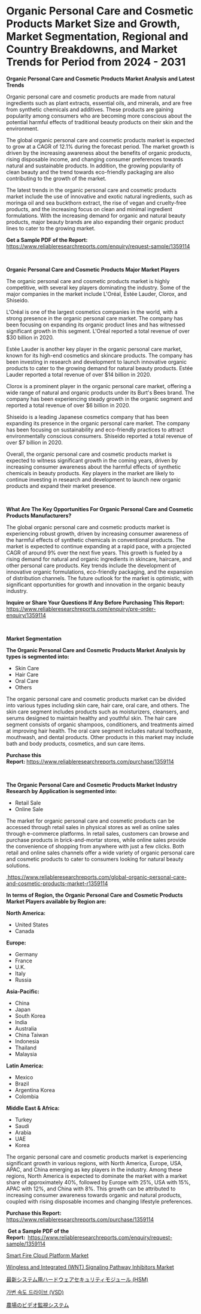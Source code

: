 <p><h1>Organic Personal Care and Cosmetic Products Market Size and Growth, Market Segmentation, Regional and Country Breakdowns, and Market Trends for Period from 2024 -  2031</h1></p><p><strong>Organic Personal Care and Cosmetic Products Market Analysis and Latest Trends</strong></p>
<p><p>Organic personal care and cosmetic products are made from natural ingredients such as plant extracts, essential oils, and minerals, and are free from synthetic chemicals and additives. These products are gaining popularity among consumers who are becoming more conscious about the potential harmful effects of traditional beauty products on their skin and the environment.</p><p>The global organic personal care and cosmetic products market is expected to grow at a CAGR of 12.1% during the forecast period. The market growth is driven by the increasing awareness about the benefits of organic products, rising disposable income, and changing consumer preferences towards natural and sustainable products. In addition, the growing popularity of clean beauty and the trend towards eco-friendly packaging are also contributing to the growth of the market.</p><p>The latest trends in the organic personal care and cosmetic products market include the use of innovative and exotic natural ingredients, such as moringa oil and sea buckthorn extract, the rise of vegan and cruelty-free products, and the increasing focus on clean and minimal ingredient formulations. With the increasing demand for organic and natural beauty products, major beauty brands are also expanding their organic product lines to cater to the growing market.</p></p>
<p><strong>Get a Sample PDF of the Report:&nbsp;</strong> <a href="https://www.reliableresearchreports.com/enquiry/request-sample/1359114">https://www.reliableresearchreports.com/enquiry/request-sample/1359114</a></p>
<p>&nbsp;</p>
<p><strong>Organic Personal Care and Cosmetic Products Major Market Players</strong></p>
<p><p>The organic personal care and cosmetic products market is highly competitive, with several key players dominating the industry. Some of the major companies in the market include L'Oréal, Estée Lauder, Clorox, and Shiseido. </p><p>L'Oréal is one of the largest cosmetics companies in the world, with a strong presence in the organic personal care market. The company has been focusing on expanding its organic product lines and has witnessed significant growth in this segment. L'Oréal reported a total revenue of over $30 billion in 2020.</p><p>Estée Lauder is another key player in the organic personal care market, known for its high-end cosmetics and skincare products. The company has been investing in research and development to launch innovative organic products to cater to the growing demand for natural beauty products. Estée Lauder reported a total revenue of over $14 billion in 2020.</p><p>Clorox is a prominent player in the organic personal care market, offering a wide range of natural and organic products under its Burt's Bees brand. The company has been experiencing steady growth in the organic segment and reported a total revenue of over $6 billion in 2020.</p><p>Shiseido is a leading Japanese cosmetics company that has been expanding its presence in the organic personal care market. The company has been focusing on sustainability and eco-friendly practices to attract environmentally conscious consumers. Shiseido reported a total revenue of over $7 billion in 2020.</p><p>Overall, the organic personal care and cosmetic products market is expected to witness significant growth in the coming years, driven by increasing consumer awareness about the harmful effects of synthetic chemicals in beauty products. Key players in the market are likely to continue investing in research and development to launch new organic products and expand their market presence.</p></p>
<p>&nbsp;</p>
<p><strong>What Are The Key Opportunities For Organic Personal Care and Cosmetic Products Manufacturers?</strong></p>
<p><p>The global organic personal care and cosmetic products market is experiencing robust growth, driven by increasing consumer awareness of the harmful effects of synthetic chemicals in conventional products. The market is expected to continue expanding at a rapid pace, with a projected CAGR of around 9% over the next five years. This growth is fueled by a rising demand for natural and organic ingredients in skincare, haircare, and other personal care products. Key trends include the development of innovative organic formulations, eco-friendly packaging, and the expansion of distribution channels. The future outlook for the market is optimistic, with significant opportunities for growth and innovation in the organic beauty industry.</p></p>
<p><strong>Inquire or Share Your Questions If Any Before Purchasing This Report:</strong> <a href="https://www.reliableresearchreports.com/enquiry/pre-order-enquiry/1359114">https://www.reliableresearchreports.com/enquiry/pre-order-enquiry/1359114</a></p>
<p>&nbsp;</p>
<p><strong>Market Segmentation</strong></p>
<p><strong>The Organic Personal Care and Cosmetic Products Market Analysis by types is segmented into:</strong></p>
<p><ul><li>Skin Care</li><li>Hair Care</li><li>Oral Care</li><li>Others</li></ul></p>
<p><p>The organic personal care and cosmetic products market can be divided into various types including skin care, hair care, oral care, and others. The skin care segment includes products such as moisturizers, cleansers, and serums designed to maintain healthy and youthful skin. The hair care segment consists of organic shampoos, conditioners, and treatments aimed at improving hair health. The oral care segment includes natural toothpaste, mouthwash, and dental products. Other products in this market may include bath and body products, cosmetics, and sun care items.</p></p>
<p><strong>Purchase this Report:&nbsp;</strong><a href="https://www.reliableresearchreports.com/purchase/1359114">https://www.reliableresearchreports.com/purchase/1359114</a></p>
<p>&nbsp;</p>
<p><strong>The Organic Personal Care and Cosmetic Products Market Industry Research by Application is segmented into:</strong></p>
<p><ul><li>Retail Sale</li><li>Online Sale</li></ul></p>
<p><p>The market for organic personal care and cosmetic products can be accessed through retail sales in physical stores as well as online sales through e-commerce platforms. In retail sales, customers can browse and purchase products in brick-and-mortar stores, while online sales provide the convenience of shopping from anywhere with just a few clicks. Both retail and online sales channels offer a wide variety of organic personal care and cosmetic products to cater to consumers looking for natural beauty solutions.</p></p>
<p><a href="https://www.reliableresearchreports.com/global-organic-personal-care-and-cosmetic-products-market-r1359114">&nbsp;https://www.reliableresearchreports.com/global-organic-personal-care-and-cosmetic-products-market-r1359114</a></p>
<p><strong>In terms of Region, the Organic Personal Care and Cosmetic Products Market Players available by Region are:</strong></p>
<p>
    <p> <strong> North America: </strong>
        <ul>
            <li>United States</li>
            <li>Canada</li>
        </ul>
        </p> 
    <p> <strong> Europe: </strong>
        <ul>
            <li>Germany</li>
            <li>France</li>
            <li>U.K.</li>
            <li>Italy</li>
            <li>Russia</li>
        </ul>
        </p> 
    <p> <strong> Asia-Pacific: </strong>
        <ul>
            <li>China</li>
            <li>Japan</li>
            <li>South Korea</li>
            <li>India</li>
            <li>Australia</li>
            <li>China Taiwan</li>
            <li>Indonesia</li>
            <li>Thailand</li>
            <li>Malaysia</li>
        </ul>
        </p> 
    <p> <strong> Latin America: </strong>
        <ul>
            <li>Mexico</li>
            <li>Brazil</li>
            <li>Argentina Korea</li>
            <li>Colombia</li>
        </ul>
        </p> 
    <p> <strong> Middle East & Africa: </strong>
        <ul>
            <li>Turkey</li>
            <li>Saudi</li>
            <li>Arabia</li>
            <li>UAE</li>
            <li>Korea</li>
        </ul>
    </p>
    </p>
<p><p>The organic personal care and cosmetic products market is experiencing significant growth in various regions, with North America, Europe, USA, APAC, and China emerging as key players in the industry. Among these regions, North America is expected to dominate the market with a market share of approximately 40%, followed by Europe with 25%, USA with 15%, APAC with 12%, and China with 8%. This growth can be attributed to increasing consumer awareness towards organic and natural products, coupled with rising disposable incomes and changing lifestyle preferences.</p></p>
<p><strong>Purchase this Report: </strong><a href="https://www.reliableresearchreports.com/purchase/1359114">https://www.reliableresearchreports.com/purchase/1359114</a></p>
<p>&nbsp;<strong>Get a Sample PDF of the Report:&nbsp;&nbsp;</strong><a href="https://www.reliableresearchreports.com/enquiry/request-sample/1359114">https://www.reliableresearchreports.com/enquiry/request-sample/1359114</a></p>
<p><strong></strong></p>
<p><p><a href="https://www.linkedin.com/pulse/smart-fire-cloud-platform-market-comprehensive-assessment-szure">Smart Fire Cloud Platform Market</a></p><p><a href="https://www.linkedin.com/pulse/wingless-integrated-wnt-signaling-pathway-inhibitors-market-csyre">Wingless and Integrated (WNT) Signaling Pathway Inhibitors Market</a></p><p><a href="https://medium.com/@jerrycurtis23/%E7%8F%BE%E4%BB%A3%E3%82%B7%E3%82%B9%E3%83%86%E3%83%A0%E5%B8%82%E5%A0%B4%E5%90%91%E3%81%91%E3%81%AE%E3%83%8F%E3%83%BC%E3%83%89%E3%82%A6%E3%82%A7%E3%82%A2%E3%82%BB%E3%82%AD%E3%83%A5%E3%83%AA%E3%83%86%E3%82%A3%E3%83%A2%E3%82%B8%E3%83%A5%E3%83%BC%E3%83%AB-hsm-%E5%B8%82%E5%A0%B4%E3%81%AEcagr-%E5%B8%82%E5%A0%B4%E5%8B%95%E5%90%91-%E6%88%90%E9%95%B7%E6%88%A6%E7%95%A5%E3%81%AB%E9%96%A2%E3%81%99%E3%82%8B%E6%B4%9E%E5%AF%9F-5345fc00da62">最新システム用ハードウェアセキュリティモジュール (HSM)</a></p><p><a href="https://medium.com/@goonfghyt6587/%EB%B3%80%EC%86%8D%EB%93%9C%EB%9D%BC%EC%9D%B4%EB%B8%8C-vsd-%EC%8B%9C%EC%9E%A5%EC%9D%80-%EC%8B%9C%EC%9E%A5-%EC%A0%90%EC%9C%A0%EC%9C%A8-%ED%81%AC%EA%B8%B0-%EB%B0%8F-2031%EB%85%84%EA%B9%8C%EC%A7%80%EC%9D%98-%EC%98%88%EC%B8%A1%EC%97%90-%EC%B4%88%EC%A0%90%EC%9D%84-%EB%A7%9E%EC%B6%A5%EB%8B%88%EB%8B%A4-475ef551e0f8">가변 속도 드라이브 (VSD)</a></p><p><a href="https://medium.com/@s.guest01/%E8%BE%B2%E5%A0%B4%E3%83%93%E3%83%87%E3%82%AA%E7%9B%A3%E8%A6%96%E3%82%B7%E3%82%B9%E3%83%86%E3%83%A0%E5%B8%82%E5%A0%B4%E8%AA%BF%E6%9F%BB%E3%83%AC%E3%83%9D%E3%83%BC%E3%83%88-%E3%81%9D%E3%81%AE%E6%AD%B4%E5%8F%B2%E3%81%A82031%E5%B9%B4%E3%81%BE%E3%81%A7%E3%81%AE%E4%BA%88%E6%B8%AC-67eeee50acd9">農場のビデオ監視システム</a></p></p>